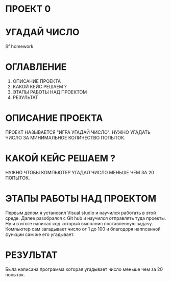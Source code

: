 # ПРОЕКТ 0
# УГАДАЙ ЧИСЛО
Sf homework
# ОГЛАВЛЕНИЕ
1. ОПИСАНИЕ ПРОЕКТА
2. КАКОЙ КЕЙС РЕШАЕМ ?
3. ЭТАПЫ РАБОТЫ НАД ПРОЕКТОМ
4. РЕЗУЛЬТАТ 






# ОПИСАНИЕ ПРОЕКТА
ПРОЕКТ НАЗЫВАЕТСЯ "ИГРА УГАДАЙ ЧИСЛО". НУЖНО УГАДАТЬ ЧИСЛО ЗА МИНИМАЛЬНОЕ КОЛИЧЕСТВО ПОПЫТОК.
# КАКОЙ КЕЙС РЕШАЕМ ?
НУЖНО ЧТОБЫ КОМПЬЮТЕР УГАДАЛ ЧИСЛО МЕНЬШЕ ЧЕМ ЗА 20 ПОПЫТОК.
# ЭТАПЫ РАБОТЫ НАД ПРОЕКТОМ
Первым делом я установил Visual studio и научился работать в этой среде. Далее разобрался с Git hub и научился отправлять туда проекты. Ну и в итоге написал код который выполнил поставленную задачу. Компьютер сам загадывает число от 1 до 100 и благодоря напnсанной функции сам же его угадывает.
# РЕЗУЛЬТАТ
Была написана программа которая угадывает число меньше чем за 20 попыток.

